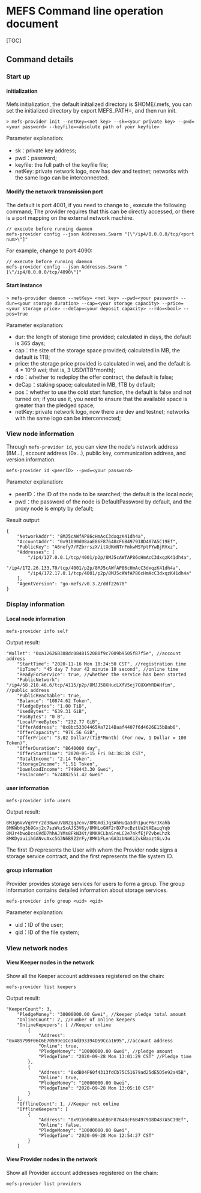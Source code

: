 # MEFS Command line operation document

[TOC]

## Command details

### Start up

#### initialization

Mefs initialization, the default initialized directory is \$HOME/.mefs, you can set the initialized directory by export MEFS_PATH=<local dir>, and then run init.

```shell
> mefs-provider init --netKey=<net key> --sk=<your private key> --pwd=<your password> --keyfile=<absolute path of your keyfile>
```

Parameter explanation:

- sk：private key address;
- pwd：password;
- keyfile: the full path of the keyfile file;
- netKey: private network logo, now has dev and testnet; networks with the same logo can be interconnected.

#### Modify the network transmission port

The default is port 4001, if you need to change to <port num>, execute the following command;
The provider requires that this <port num> can be directly accessed, or there is a port mapping on the external network machine.

```shell
// execute before running daemon
mefs-provider config --json Addresses.Swarm "[\"/ip4/0.0.0.0/tcp/<port num>\"]"
```

For example, change to port 4090:

```shell
// execute before running daemon
mefs-provider config --json Addresses.Swarm "[\"/ip4/0.0.0.0/tcp/4090\"]"
```

#### Start instance

```shell
> mefs-provider daemon --netKey= <net key> --pwd=<your password> --dur=<your storage duration> --cap=<your storage capacity> --price=<your storage price> --deCap=<your deposit capacity> --rdo=<bool> --pos=true
```

Parameter explanation:

- dur: the length of storage time provided; calculated in days, the default is 365 days;
- cap：the size of the storage space provided; calculated in MB, the default is 1TB;
- price: the storage price provided is calculated in wei, and the default is 4 * 10^9 wei; that is, 3 USD/(TB\*month);
- rdo：whether to redeploy the offer contract, the default is false;
- deCap：staking space; calculated in MB, 1TB by default;
- pos：whether to use the cold start function, the default is false and not turned on; if you use it, you need to ensure that the available space is greater than the pledged space;
- netKey: private network logo, now there are dev and testnet; networks with the same logo can be interconnected;

### View node information

Through `mefs-provider id`, you can view the node's network address (8M...), account address (0x...), public key, communication address, and version information.

```shell
mefs-provider id <peerID> --pwd=<your password>
```
Parameter explanation:

* peerID：the ID of the node to be searched; the default is the local node;
* pwd：the password of the node is DefaultPassword by default, and the proxy node is empty by default;

Result output:

```shell
{
	"NetworkAddr": "8MJ5cAWfAP86cHmAcC3dxqzK41dh4a",
	"AccountAddr": "0x91b90d08aaE86F87648cF6B497918D487A5C19Ef",
	"PublicKey": "A6nefy7/FZbrrszX/itXdKmNTrFmkwMSYptFYwBjRVxz",
	"Addresses": [
		"/ip4/127.0.0.1/tcp/4001/p2p/8MJ5cAWfAP86cHmAcC3dxqzK41dh4a",
		"/ip4/172.26.133.70/tcp/4001/p2p/8MJ5cAWfAP86cHmAcC3dxqzK41dh4a",
		"/ip4/172.17.0.1/tcp/4001/p2p/8MJ5cAWfAP86cHmAcC3dxqzK41dh4a"
	],
	"AgentVersion": "go-mefs/v0.3.2/ddf22678"
}
```

### Display information

#### Local node information

```shell
mefs-provider info self
```

Output result:

```shell
"Wallet": "0xa12626B388dc08481520B0f9c7009b9505f87f5e", //account address
	"StartTime": "2020-11-16 Mon 10:24:50 CST", //registration time
	"UpTime": "45 day 7 hour 42 minute 10 second", //online time
	"ReadyForService": true, //whether the service has been started
	"PublicNetwork": "/ip4/58.210.46.6/tcp/4115/p2p/8MJJ58XHucLXfV5ej7GUXWhRDAHfim", //public address
	"PublicReachable": true,
	"Balance": "10874.62 Token",
	"PledgeBytes": "1.00 TiB",
	"UsedBytes": "639.31 GiB",
	"PosBytes": "0 B",
	"LocalFreeBytes": "232.77 GiB",
	"OfferAddress": "0x8bc53304465Aa7214Baaf4407f6d4626E15bBab0",
	"OfferCapacity": "976.56 GiB",
	"OfferPrice": "3.02 Dollar/(TiB*Month) (For now, 1 Dollar = 100 Token)",
	"OfferDuration": "8640000 day",
	"OfferStartTime": "2020-05-15 Fri 04:38:38 CST",
	"TotalIncome": "2.14 Token",
	"StorageIncome": "1.51 Token",
	"DownloadIncome": "7498443.30 Gwei",
	"PosIncome": "624882551.42 Gwei"
```

#### user information

```shell
mefs-provider info users
```

Output result:

```shell
8MJg6VvVqYPFr2d38wxUVGRZqqJcnv/8MGXdiJq3AhHuQa3dh1pucP6rJXahb
8MKWbYg3b9Gxj2c7szWkzSxAJS3V6y/8MHLoGHF2rBXPocBztUu2tAEaiqYqb
8MJr4bwoDcsGVdD7hhAJYMs8FkN3Kt/8MKACLbaSreLC2e7nkfEjPZvbeLhzk
8MKDyauiihGANvuAxc5G3N6B922rFy/8MKbFLenGA3zbNmKiZvkWaoztGLvJu
```
The first ID represents the User with whom the Provider node signs a storage service contract, and the first represents the file system ID.

#### group information

Provider provides storage services for users to form a group. The group information contains detailed information about storage services.

```shell
mefs-provider info group <uid> <qid>
```

Parameter explanation:

* uid：ID of the user;
* qid：ID of the file system;

### View network nodes

#### View Keeper nodes in the network

Show all the Keeper account addresses registered on the chain:

```shell
mefs-provider list keepers
```

Output result:

```shell
"KeeperCount": 3,
	"PledgeMoney": "30000000.00 Gwei", //keeper pledge total amount
	"OnlineCount": 2, //number of online keepers
	"OnlineKepepers": [ //Keeper online
		{
			"Address": "0x489799F06C6E70599e1Cc34d393394D59Cca1695",//account address
			"Online": true,
			"PledgeMoney": "10000000.00 Gwei", //pledge amount
			"PledgeTime": "2020-09-28 Mon 13:01:29 CST" //Pledge time
		},
		{
			"Address": "0xdB04F60f4313fdCb75C51679ad25dE5D5e92a45B",
			"Online": true,
			"PledgeMoney": "10000000.00 Gwei",
			"PledgeTime": "2020-09-28 Mon 13:05:10 CST"
		}
	],
	"OfflineCount": 1, //Keeper not online
	"OfflineKeepers": [
		{
			"Address": "0x91b90d08aaE86F87648cF6B497918D487A5C19Ef",
			"Online": false,
			"PledgeMoney": "10000000.00 Gwei",
			"PledgeTime": "2020-09-28 Mon 12:54:27 CST"
		}
	]
```
#### View Provider nodes in the network

Show all Provider account addresses registered on the chain:

```shell
mefs-provider list providers
```